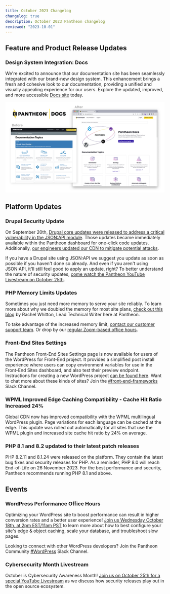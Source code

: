 ```yaml
---
title: October 2023 Changelog
changelog: true
description: October 2023 Pantheon changelog
reviewed: "2023-10-01"
---
```

## Feature and Product Release Updates

### Design System Integration: Docs
We're excited to announce that our documentation site has been seamlessly integrated with our brand-new design system. This enhancement brings a fresh and cohesive look to our documentation, providing a unified and visually appealing experience for our users. Explore the updated, improved, and more accessible [Docs site](/) today.

![Docs Design System](../images/DocsDesignSystem.png)

## Platform Updates

### Drupal Security Update
On September 20th, [Drupal core updates were released to address a critical vulnerability in the JSON:API module](https://status.pantheon.io/incidents/vj842n7k7w40). Those updates became immediately available within the Pantheon dashboard for one-click code updates. Additionally, [our engineers updated our CDN to mitigate potential attacks](https://status.pantheon.io/incidents/598zxv2v8l7p).

If you have a Drupal site using JSON:API we suggest you update as soon as possible if you haven't done so already. And even if you aren't using JSON:API, it'll still feel good to apply an update, right? To better understand the nature of security updates, [come watch the Pantheon YouTube Livestream on October 25th](https://www.youtube.com/watch?v=WV2ZSeBOziU).

### PHP Memory Limits Updates
Sometimes you just need more memory to serve your site reliably. To learn more about why we doubled the memory for most site plans, [check out this blog](https://pantheon.io/blog/pantheon-increases-php-memory-limits-performance-and-elite-plans) by Rachel Whitton, Lead Technical Writer here at Pantheon.

To take advantage of the increased memory limit, [contact our customer support team](/guides/support/contact-support/). Or drop by our [regular Zoom-based office hours](http://pantheon.io/developer-community/office-hours).

### Front-End Sites Settings
The Pantheon Front-End Sites Settings page is now available for users of the WordPress for Front-End project. It provides a simplified post install experience where users can copy environment variables for use in the Front-End Sites dashboard, and also test their preview endpoint. Instructions for creating a new WordPress project [can be found here](https://decoupledkit.pantheon.io/docs/backend-starters/decoupled-wordpress/creating-a-new-project).
Want to chat more about these kinds of sites? Join the [#front-end-frameworks](https://pantheon-community.slack.com/archives/C01DXGMFZFB) Slack Channel.

### WPML Improved Edge Caching Compatibility - Cache Hit Ratio Increased 24%
Global CDN now has improved compatibility with the WPML multilingual WordPress plugin. Page variations for each language can be cached at the edge. This update was rolled out automatically for all sites that use the WPML plugin and increased site cache hit ratio by 24% on average.

### PHP 8.1 and 8.2 updated to their latest patch releases
PHP 8.2.11 and 8.1.24 were released on the platform. They contain the latest bug fixes and security releases for PHP. As a reminder, PHP 8.0 will reach End-of-Life on 26 November 2023. For the best performance and security, Pantheon recommends running PHP 8.1 and above.

## Events

### WordPress Performance Office Hours
Optimizing your WordPress site to boost performance can result in higher conversion rates and a better user experience! [Join us Wednesday October 18th, at 2pm EST/11am PST](https://pantheon.zoom.us/j/97643364276) to learn more about how to best configure your site's edge & object caching, scale your database, and troubleshoot slow pages.

Looking to connect with other WordPress developers? Join the Pantheon Community [#WordPress](https://pantheon-community.slack.com/archives/C01DXGMFZFB) Slack Channel.

### Cybersecurity Month Livestream
October is Cybersecurity Awareness Month! [Join us on October 25th for a special YouTube Livestream](https://www.youtube.com/watch?v=WV2ZSeBOziU) as we discuss how security releases play out in the open source ecosystem.
